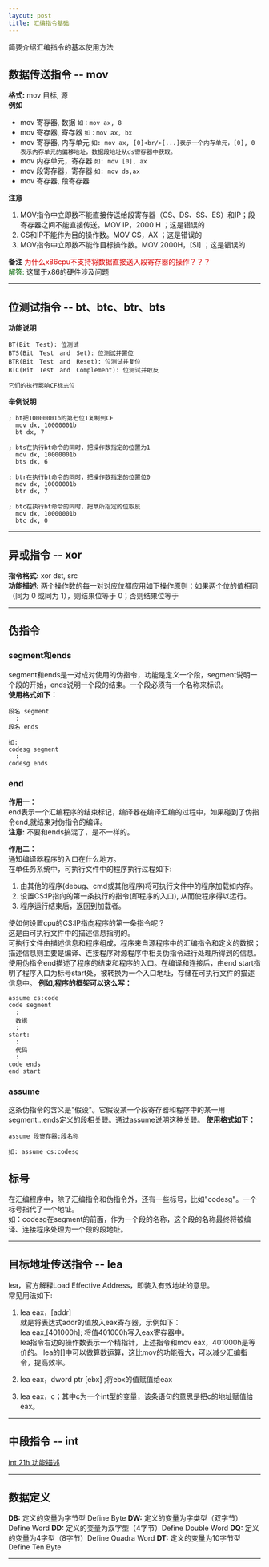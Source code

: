 ```yaml
---
layout: post
title: 汇编指令基础
---
```


简要介绍汇编指令的基本使用方法

## 数据传送指令 -- mov
**格式:** mov 目标, 源  
**例如**  
+ mov 寄存器, 数据
  `如：mov ax, 8`
+ mov 寄存器, 寄存器
  `如：mov ax, bx`
+ mov 寄存器, 内存单元
  `如: mov ax, [0]<br/>[...]表示一个内存单元，[0], 0表示内存单元的偏移地址，数据段地址从ds寄存器中获取。`
+ mov 内存单元，寄存器
  `如: mov [0], ax`
+ mov 段寄存器，寄存器
  `如: mov ds,ax`
+ mov 寄存器, 段寄存器

**注意**  
1) MOV指令中立即数不能直接传送给段寄存器（CS、DS、SS、ES）和IP；段寄存器之间不能直接传送。MOV IP，2000 H ；这是错误的  
2) CS和IP不能作为目的操作数。MOV CS，AX ；这是错误的  
3) MOV指令中立即数不能作目标操作数。MOV 2000H，[SI] ；这是错误的  

**备注**
<font color="#dd0000">为什么x86cpu不支持将数据直接送入段寄存器的操作？？？</font>  
<font color="#006600">解答: </font>这属于x86的硬件涉及问题

----------
## 位测试指令 -- bt、btc、btr、bts
**功能说明**
```
BT(Bit　Test): 位测试　
BTS(Bit　Test　and　Set): 位测试并置位　
BTR(Bit　Test　and　Reset): 位测试并复位　
BTC(Bit　Test　and　Complement): 位测试并取反

它们的执行影响CF标志位
```
**举例说明**
```
; bt把10000001b的第七位1复制到CF
  mov dx, 10000001b
  bt dx, 7

; bts在执行bt命令的同时，把操作数指定的位置为1
  mov dx, 10000001b
  bts dx, 6

; btr在执行bt命令的同时，把操作数指定的位置位0
  mov dx, 10000001b
  btr dx, 7

; btc在执行bt命令的同时，把草所指定的位取反
  mov dx, 10000001b
  btc dx, 0
```

-------
## 异或指令 -- xor
**指令格式:** xor dst, src  
**功能描述:** 两个操作数的每一对对应位都应用如下操作原则：如果两个位的值相同（同为 0 或同为 1），则结果位等于 0；否则结果位等于 

-------
## 伪指令
### segment和ends
segment和ends是一对成对使用的伪指令，功能是定义一个段，segment说明一个段的开始，ends说明一个段的结束。一个段必须有一个名称来标识。  
**使用格式如下：**  
```
段名 segment
  :
段名 ends

如:
codesg segment
  :
codesg ends
```

### end
**作用一：**  
end表示一个汇编程序的结束标记，编译器在编译汇编的过程中，如果碰到了伪指令end,就结束对伪指令的编译。  
**注意:** 不要和ends搞混了，是不一样的。

**作用二：**  
通知编译器程序的入口在什么地方。  
在单任务系统中，可执行文件中的程序执行过程如下:  
1) 由其他的程序(debug、cmd或其他程序)将可执行文件中的程序加载如内存。  
2) 设置CS:IP指向的第一条执行的指令(即程序的入口), 从而使程序得以运行。  
3) 程序运行结束后，返回到加载者。  
  
使如何设置cpu的CS:IP指向程序的第一条指令呢？  
这是由可执行文件中的描述信息指明的。  
可执行文件由描述信息和程序组成，程序来自源程序中的汇编指令和定义的数据；描述信息则主要是编译、连接程序对源程序中相关伪指令进行处理所得到的信息。  
使用伪指令end描述了程序的结束和程序的入口。在编译和连接后，由end start指明了程序入口为标号start处，被转换为一个入口地址，存储在可执行文件的描述信息中。
**例如,程序的框架可以这么写：**
```
assume cs:code
code segment
  :
  数据
  :
start:
  :
  代码
  :
code ends
end start
```

### assume
这条伪指令的含义是"假设"。它假设某一个段寄存器和程序中的某一用segment...ends定义的段相关联。通过assume说明这种关联。
**使用格式如下：**  
```
assume 段寄存器:段名称

如: assume cs:codesg
```

## 标号
在汇编程序中，除了汇编指令和伪指令外，还有一些标号，比如"codesg"。一个标号指代了一个地址。  
如：codesg在segment的前面，作为一个段的名称，这个段的名称最终将被编译、连接程序处理为一个段的段地址。

--------
## 目标地址传送指令 -- lea
lea，官方解释Load Effective Address，即装入有效地址的意思。  
常见用法如下:  
1. lea eax，[addr]  
就是将表达式addr的值放入eax寄存器，示例如下：  
lea eax,[401000h]; 将值401000h写入eax寄存器中。  
lea指令右边的操作数表示一个精指针，上述指令和mov eax，401000h是等价的。  lea的[]中可以做算数运算，这比mov的功能强大，可以减少汇编指令，提高效率。  
  
2. lea eax，dword ptr [ebx]  ;将ebx的值赋值给eax  
3. lea eax，c；其中c为一个int型的变量，该条语句的意思是把c的地址赋值给eax。  

------
## 中段指令 -- int
[int 21h 功能描述](https://blog.csdn.net/mid_Faker/article/details/112271486)

------
## 数据定义
**DB:**  定义的变量为字节型 Define Byte
**DW:**  定义的变量为字类型（双字节）Define Word
**DD:**  定义的变量为双字型（4字节）Define Double Word
**DQ:**  定义的变量为4字型（8字节）Define Quadra Word
**DT:**  定义的变量为10字节型 Define Ten Byte

-----